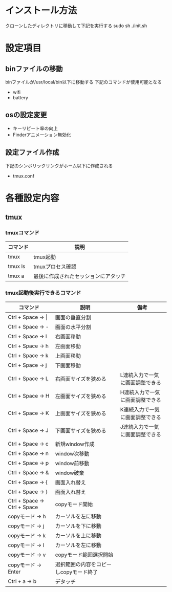 # インストール方法

  クローンしたディレクトリに移動して下記を実行する
  sudo sh ./init.sh

# 設定項目
## binファイルの移動

  binファイルが/usr/local/bin以下に移動する
  下記のコマンドが使用可能となる
  - wifi
  - battery

## osの設定変更

  - キーリピート率の向上
  - Finderアニメーション無効化

## 設定ファイル作成

  下記のシンボリックリンクがホーム以下に作成される
  - tmux.conf

# 各種設定内容
## tmux

### tmuxコマンド

  | コマンド | 説明 |
  ----|----
  | tmux | tmux起動 |
  | tmux ls | tmuxプロセス確認 |
  | tmux a | 最後に作成されたセッションにアタッチ |

### tmux起動後実行できるコマンド

  | コマンド | 説明 | 備考 |
  ----|----|----
  | Ctrl + Space → \| | 画面の垂直分割 ||
  | Ctrl + Space → - | 画面の水平分割 ||
  | Ctrl + Space → l | 右画面移動 ||
  | Ctrl + Space → h | 左画面移動 ||
  | Ctrl + Space → k | 上画面移動 ||
  | Ctrl + Space → j | 下画面移動 ||
  | Ctrl + Space → L | 右画面サイズを狭める | L連続入力で一気に画面調整できる |
  | Ctrl + Space → H | 左画面サイズを狭める | H連続入力で一気に画面調整できる |
  | Ctrl + Space → K | 上画面サイズを狭める | K連続入力で一気に画面調整できる |
  | Ctrl + Space → J | 下画面サイズを狭める | J連続入力で一気に画面調整できる |
  | Ctrl + Space → c | 新規window作成||
  | Ctrl + Space → n | window次移動|
  | Ctrl + Space → p | window前移動|
  | Ctrl + Space → & | window破棄 |
  | Ctrl + Space → { | 画面入れ替え||
  | Ctrl + Space → } | 画面入れ替え||
  | Ctrl + Space → Ctrl + Space | copyモード開始||
  | copyモード → h |カーソルを左に移動||
  | copyモード → j |カーソルを下に移動||
  | copyモード → k |カーソルを上に移動||
  | copyモード → l |カーソルを左に移動||
  | copyモード → v | copyモード範囲選択開始||
  | copyモード → Enter | 選択範囲の内容をコピーしcopyモード終了||
  | Ctrl + a → b | デタッチ ||
